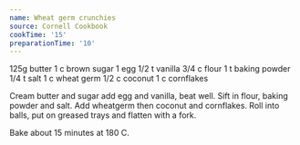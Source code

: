 ```yaml
---
name: Wheat germ crunchies
source: Cornell Cookbook
cookTime: '15'
preparationTime: '10'
---
```


125g butter
1 c brown sugar
1 egg
1/2 t vanilla
3/4 c flour
1 t baking powder
1/4 t salt
1 c wheat germ
1/2 c coconut
1 c cornflakes

Cream butter and sugar add egg and vanilla, beat well.  Sift in flour, baking powder and salt.  Add wheatgerm then coconut and cornflakes.  Roll into balls, put on greased trays and flatten with a fork.

Bake about 15 minutes at 180 C.

